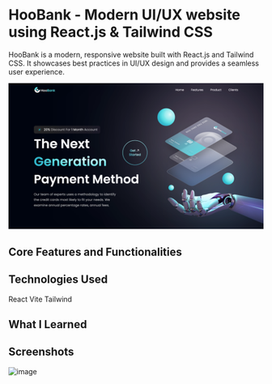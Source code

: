 # HooBank - Modern UI/UX website <br /> using React.js & Tailwind CSS

<p>HooBank is a modern, responsive website built with React.js and Tailwind CSS. It showcases best practices in UI/UX design and provides a seamless user experience.</p>

<img src="public/screencapture2.png" alt="image" /> 

## Core Features and Functionalities

## Technologies Used

React
Vite
Tailwind

## What I Learned

## Screenshots

<img src="public/screencapture1.png" alt="image" /> 